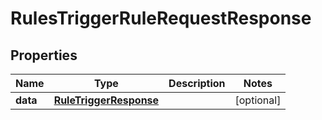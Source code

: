 

# RulesTriggerRuleRequestResponse


## Properties

| Name | Type | Description | Notes |
|------------ | ------------- | ------------- | -------------|
|**data** | [**RuleTriggerResponse**](RuleTriggerResponse.md) |  |  [optional] |



